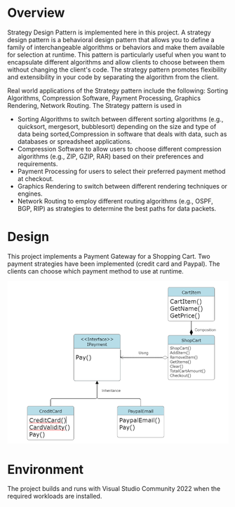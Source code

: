  # Overview

Strategy Design Pattern is implemented here in this project. A strategy design pattern is a behavioral design pattern that allows you to define a family of interchangeable algorithms or behaviors and make them available for selection at runtime. This pattern is particularly useful when you want to encapsulate different algorithms and allow clients to choose between them without changing the client's code. The strategy pattern promotes flexibility and extensibility in your code by separating the algorithm from the client.

Real world applications of the Strategy pattern include the following: Sorting Algorithms, Compression Software, Payment Processing, Graphics Rendering, Network Routing. The Strategy pattern is used in
- Sorting Algorithms to switch between different sorting algorithms (e.g., quicksort, mergesort, bubblesort) depending on the size and type of data being sorted,Compression in software that deals with data, such as databases or spreadsheet applications.
- Compression Software to allow users to choose different compression algorithms (e.g., ZIP, GZIP, RAR) based on their preferences and requirements.
- Payment Processing for users to select their preferred payment method at checkout.
- Graphics Rendering to switch between different rendering techniques or engines.
- Network Routing to employ different routing algorithms (e.g., OSPF, BGP, RIP) as strategies to determine the best paths for data packets.

# Design
This project implements a Payment Gateway for a Shopping Cart. Two payment strategies have been implemented (credit card and Paypal). The clients can choose which payment method to use at runtime.


<img  alt="Design" src="./uml.png">

# Environment

The project builds and runs with Visual Studio Community 2022 when the required workloads are installed.
